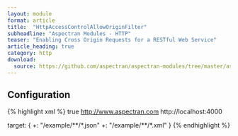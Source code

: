 ```yaml
---
layout: module
format: article
title:  "HttpAccessControlAllowOriginFilter"
subheadline: "Aspectran Modules - HTTP"
teaser: "Enabling Cross Origin Requests for a RESTful Web Service"
article_heading: true
category: http
download:
  source: https://github.com/aspectran/aspectran-modules/tree/master/aspectran-http/src/main/java/com/aspectran/support/http
---
```


## Configuration

{% highlight xml %}
<bean id="httpAccessControlAllowOriginFilter" class="com.aspectran.support.http.HttpAccessControlAllowOriginFilter" scope="singleton">
  <property>
    <item name="withCredentials" valueType="boolean">true</item>
    <item name="origins" type="set">
      <value>http://www.aspectran.com</value>
      <value>http://localhost:4000</value>
    </item>
  </property>
</bean>

<aspect id="httpAccessControlAllowOriginFilterAspect">
  <joinpoint scope="translet">
    <pointcut>
      target: {
        +: "/example/**/*.json"
        +: "/example/**/*.xml"
      }
    </pointcut>
  </joinpoint>
  <advice bean="httpAccessControlAllowOriginFilter">
    <after>
      <action method="checkAccessControlAllowCredentials"/>
    </after>
  </advice>
</aspect>
{% endhighlight %}
